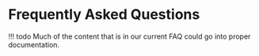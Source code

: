 # Frequently Asked Questions

!!! todo
    Much of the content that is in our current FAQ could go into proper documentation.
